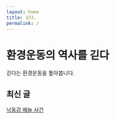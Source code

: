 ```yaml
---
layout: home
title: 긷다. 
permalink: /
---
```



# 환경운동의 역사를 긷다

긷다는 환경운동을 톺아봅니다.

## 최신 글

[낙동강 페놀 사건]()